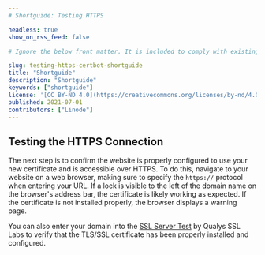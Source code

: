 ```yaml
---
# Shortguide: Testing HTTPS

headless: true
show_on_rss_feed: false

# Ignore the below front matter. It is included to comply with existing tests.

slug: testing-https-certbot-shortguide
title: "Shortguide"
description: "Shortguide"
keywords: ["shortguide"]
license: '[CC BY-ND 4.0](https://creativecommons.org/licenses/by-nd/4.0)'
published: 2021-07-01
contributors: ["Linode"]
---
```


## Testing the HTTPS Connection

The next step is to confirm the website is properly configured to use your new certificate and is accessible over HTTPS. To do this, navigate to your website on a web browser, making sure to specify the `https://` protocol when entering your URL. If a lock is visible to the left of the domain name on the browser's address bar, the certificate is likely working as expected. If the certificate is not installed properly, the browser displays a warning page.

You can also enter your domain into the [SSL Server Test](https://www.ssllabs.com/ssltest/) by Qualys SSL Labs to verify that the TLS/SSL certificate has been properly installed and configured. 